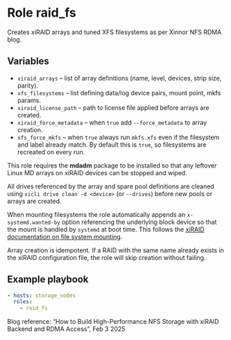 # Role **raid_fs**
Creates xiRAID arrays and tuned XFS filesystems as per Xinnor NFS RDMA blog.

## Variables
* `xiraid_arrays` – list of array definitions (name, level, devices, strip size, parity).
* `xfs_filesystems` – list defining data/log device pairs, mount point, mkfs params.
* `xiraid_license_path` – path to license file applied before arrays are created.
* `xiraid_force_metadata` – when `true` add `--force_metadata` to array creation.
* `xfs_force_mkfs` – when `true` always run `mkfs.xfs` even if the filesystem and label already match. By default this is `true`, so filesystems are recreated on every run.

This role requires the **mdadm** package to be installed so that any
leftover Linux MD arrays on xiRAID devices can be stopped and wiped.

All drives referenced by the array and spare pool definitions are
cleaned using `xicli drive clean -d <device>` (or `--drives`) before
new pools or arrays are created.

When mounting filesystems the role automatically appends an
`x-systemd.wanted-by` option referencing the underlying block device so
that the mount is handled by `systemd` at boot time. This follows the
[xiRAID documentation on file system mounting](https://xinnor.io/docs/xiRAID-4.3.0/E/en/AG/2/file_system_mounting_examples.html).

Array creation is idempotent. If a RAID with the same name already
exists in the xiRAID configuration file, the role will skip creation
without failing.

## Example playbook
```yaml
- hosts: storage_nodes
  roles:
    - raid_fs
```

Blog reference: “How to Build High-Performance NFS Storage with xiRAID Backend and RDMA Access”, Feb 3 2025
